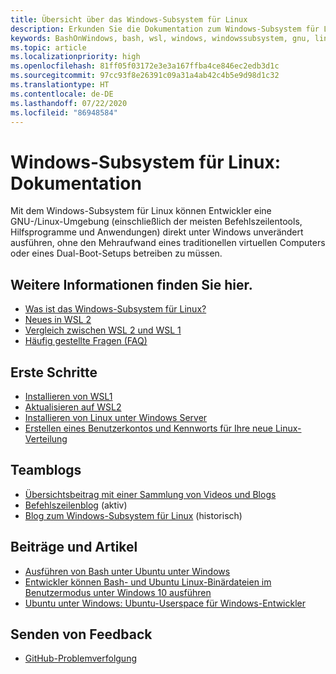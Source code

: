```yaml
---
title: Übersicht über das Windows-Subsystem für Linux
description: Erkunden Sie die Dokumentation zum Windows-Subsystem für Linux.
keywords: BashOnWindows, bash, wsl, windows, windowssubsystem, gnu, linux
ms.topic: article
ms.localizationpriority: high
ms.openlocfilehash: 81ff05f03172e3e3a167ffba4ce846ec2edb3d1c
ms.sourcegitcommit: 97cc93f8e26391c09a31a4ab42c4b5e9d98d1c32
ms.translationtype: HT
ms.contentlocale: de-DE
ms.lasthandoff: 07/22/2020
ms.locfileid: "86948584"
---
```

# <a name="windows-subsystem-for-linux-documentation"></a>Windows-Subsystem für Linux: Dokumentation

Mit dem Windows-Subsystem für Linux können Entwickler eine GNU-/Linux-Umgebung (einschließlich der meisten Befehlszeilentools, Hilfsprogramme und Anwendungen) direkt unter Windows unverändert ausführen, ohne den Mehraufwand eines traditionellen virtuellen Computers oder eines Dual-Boot-Setups betreiben zu müssen.

## <a name="learn-more-here"></a>Weitere Informationen finden Sie hier.

* [Was ist das Windows-Subsystem für Linux?](about.md)
* [Neues in WSL 2](wsl2-index.md)
* [Vergleich zwischen WSL 2 und WSL 1](compare-versions.md)
* [Häufig gestellte Fragen (FAQ)](faq.md)

## <a name="get-started"></a>Erste Schritte

* [Installieren von WSL1](install-win10.md)
* [Aktualisieren auf WSL2](install-win10.md#update-to-wsl-2)
* [Installieren von Linux unter Windows Server](install-on-server.md)
* [Erstellen eines Benutzerkontos und Kennworts für Ihre neue Linux-Verteilung](user-support.md)

## <a name="team-blogs"></a>Teamblogs

* [Übersichtsbeitrag mit einer Sammlung von Videos und Blogs](https://blogs.msdn.microsoft.com/commandline/learn-about-windows-console-and-windows-subsystem-for-linux-wsl/)
* [Befehlszeilenblog](https://blogs.msdn.microsoft.com/commandline/) (aktiv)
* [Blog zum Windows-Subsystem für Linux](https://blogs.msdn.microsoft.com/wsl/) (historisch)

## <a name="posts-and-articles"></a>Beiträge und Artikel

* [Ausführen von Bash unter Ubuntu unter Windows](https://blogs.windows.com/buildingapps/2016/03/30/run-bash-on-ubuntu-on-windows/)
* [Entwickler können Bash- und Ubuntu Linux-Binärdateien im Benutzermodus unter Windows 10 ausführen](https://www.hanselman.com/blog/DevelopersCanRunBashShellAndUsermodeUbuntuLinuxBinariesOnWindows10.aspx)
* [Ubuntu unter Windows: Ubuntu-Userspace für Windows-Entwickler](https://insights.ubuntu.com/2016/03/30/ubuntu-on-windows-the-ubuntu-userspace-for-windows-developers/)

## <a name="provide-feedback"></a>Senden von Feedback

* [GitHub-Problemverfolgung](https://github.com/Microsoft/BashOnWindows/issues)
